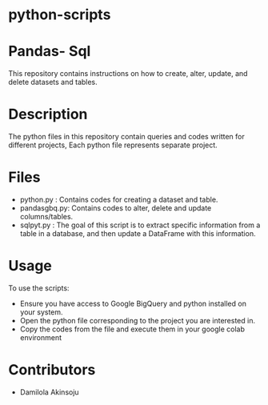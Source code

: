 # python-scripts
# Pandas- Sql
This repository contains instructions on how to create, alter, update, and delete datasets and tables.

# Description
The python files in this repository contain queries and codes written for different projects, Each python file represents separate project.

# Files
* python.py : Contains codes for creating a dataset and table.
* pandasgbq.py: Contains codes to alter, delete and update columns/tables.
* sqlpyt.py : The goal of this script is to extract specific information from a table in a database, and then update a DataFrame with this information.

# Usage
To use the scripts:

* Ensure you have access to Google BigQuery and python installed on your system.
* Open the python file corresponding to the project you are interested in.
* Copy the codes from the file and execute them in your google colab environment

# Contributors
* Damilola Akinsoju

